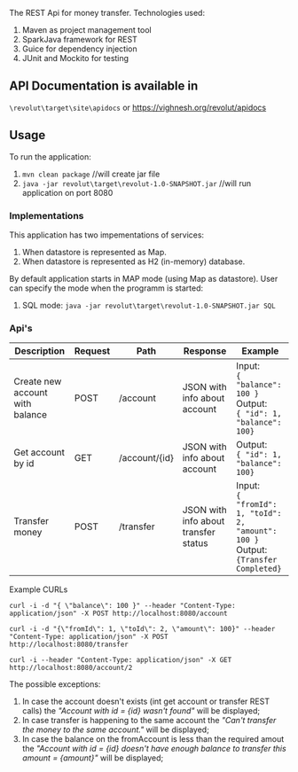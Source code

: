 The REST Api for money transfer.
Technologies used:
1. Maven as project management tool
2. SparkJava framework for REST
3. Guice for dependency injection
4. JUnit and Mockito for testing

## API Documentation is available in 
`\revolut\target\site\apidocs`
or 
https://vighnesh.org/revolut/apidocs
## Usage
To run the application:
1. `mvn clean package` //will create jar file
2. `java -jar revolut\target\revolut-1.0-SNAPSHOT.jar` //will run application on port 8080

### Implementations
This application has two impementations of services:
1. When datastore is represented as Map.
2. When datastore is represented as H2 (in-memory) database.

By default application starts in MAP mode (using Map as datastore).
User can specify the mode when the programm is started:
1. SQL mode: `java -jar revolut\target\revolut-1.0-SNAPSHOT.jar SQL`

### Api's

| Description | Request | Path | Response | Example |
| ------ | ------ | ------ | ------ | ------ |
| Create new account with balance | POST | /account | JSON with info about account | Input: <br/>`{ "balance": 100 }` <br/>Output: <br/>`{ "id": 1, "balance": 100}` |
| Get account by id | GET | /account/{id} | JSON with info about account | Output: <br/>`{ "id": 1, "balance": 100}` |
| Transfer money | POST | /transfer | JSON with info about transfer status | Input: <br/>`{ "fromId": 1, "toId": 2, "amount": 100 }` <br/> Output: <br/> `{Transfer Completed}` |

Example CURLs

`curl -i -d "{ \"balance\": 100 }" --header "Content-Type: application/json" -X POST http://localhost:8080/account`

`curl -i -d "{\"fromId\": 1, \"toId\": 2, \"amount\": 100}" --header "Content-Type: application/json" -X POST http://localhost:8080/transfer`

`curl -i --header "Content-Type: application/json" -X GET http://localhost:8080/account/2`

The possible exceptions:
1. In case the account doesn't exists (int get account or transfer REST calls) the _"Account with id = {id} wasn't found"_ will be displayed;
2. In case transfer is happening to the same account the _"Can't transfer the money to the same account."_ will be displayed;
3. In case the balance on the fromAccount is less than the required amout the _"Account with id = {id} doesn't have enough balance to transfer this amount = {amount}"_ will be displayed;


